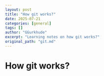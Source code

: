 ```yaml
---
layout: post
title: "How git works?"
date: 2025-07-21
categories: [general]
tags: []
author: "GGurkhude"
excerpt: "Learning notes on how git works?"
original_path: "git.md"
---
```


# How git works?
